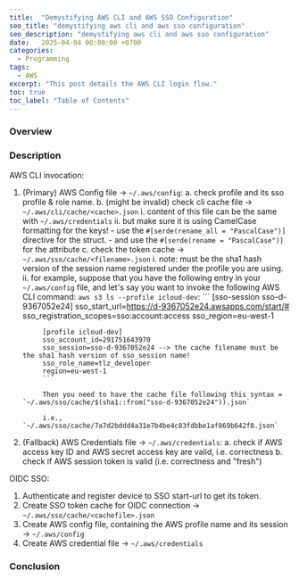 ```yaml
---
title:  "Demystifying AWS CLI and AWS SSO Configuration"
seo_title: "demystifying aws cli and aws sso configuration"
seo_description: "demystifying aws cli and aws sso configuration"
date:   2025-04-04 00:00:00 +0700
categories:
  - Programming
tags:
  - AWS
excerpt: "This post details the AWS CLI login flow."
toc: true
toc_label: "Table of Contents"
---
```

### Overview
<TBC>

### Description
AWS CLI invocation:
1. (Primary) AWS Config file -> `~/.aws/config`:
	a. check profile and its sso profile & role name.
	b. (might be invalid) check cli cache file -> `~/.aws/cli/cache/<cache>.json`
		i. content of this file can be the same with `~/.aws/credentials`
		ii. but make sure it is using CamelCase formatting for the keys!
			- use the `#[serde(rename_all = "PascalCase")]` directive for the struct.
			- and use the `#[serde(rename = "PascalCase")]` for the attribute
	c. check the token cache -> `~/.aws/sso/cache/<filename>.json`
		i. note: <filename> must be the sha1 hash version of the session name registered under the profile you are using.
		ii. for example, suppose that you have the following entry in your `~/.aws/config` file, and let's say you want to invoke the following AWS CLI command: `aws s3 ls --profile icloud-dev`:
			```
			[sso-session sso-d-9367052e24]
			sso_start_url=https://d-9367052e24.awsapps.com/start/#
			sso_registration_scopes=sso:account:access
			sso_region=eu-west-1

			[profile icloud-dev]
			sso_account_id=291751643970
			sso_session=sso-d-9367052e24 --> the cache filename must be the sha1 hash version of sso_session name!
			sso_role_name=tlz_developer
			region=eu-west-1
			```  

			Then you need to have the cache file following this syntax = `~/.aws/sso/cache/$(sha1::from("sso-d-9367052e24")).json` 
			
			i.e., `~/.aws/sso/cache/7a7d2bddd4a31e7b4be4c83fdbbe1af869b642f8.json`
2. (Fallback) AWS Credentials file -> `~/.aws/credentials`:
	a. check if AWS access key ID and AWS secret access key are valid, i.e. correctness
	b. check if AWS session token is valid (i.e. correctness and "fresh")

OIDC SSO:
1. Authenticate and register device to SSO start-url to get its token.
2. Create SSO token cache for OIDC connection -> `~/.aws/sso/cache/<cachefile>.json`
3. Create AWS config file, containing the AWS profile name and its session -> `~/.aws/config`
4. Create AWS credential file -> `~/.aws/credentials`

### Conclusion
<TBC>
